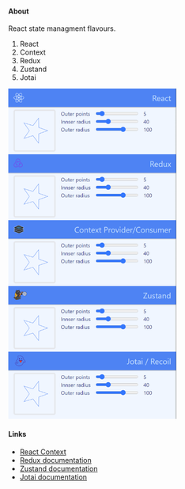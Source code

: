 #### About

React state managment flavours.

1. React
1. Context
2. Redux
3. Zustand
4. Jotai

<img src="src/assets/previews/2021-07-07_2-29-02.png" width="340px" />

#### Links

* [React Context](https://reactjs.org/docs/context.html)
* [Redux documentation](https://redux.js.org/introduction/core-concepts)
* [Zustand documentation](https://docs.pmnd.rs/zustand)
* [Jotai documentation](https://docs.pmnd.rs/jotai)